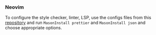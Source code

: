 ### Neovim

To configure the style checker, linter, LSP, use the configs files from this [repository](https://github.com/anarchaworld/dotfiles/tree/main/.config/nvim)
and run `MasonInstall prettier` and `MasonInstall json` and choose appropriate options.
